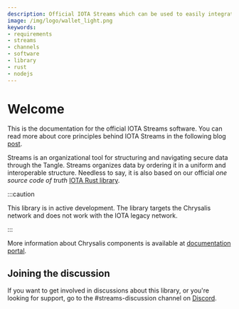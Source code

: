 ```yaml
---
description: Official IOTA Streams which can be used to easily integrate an IOTA Wallet into your application 
image: /img/logo/wallet_light.png
keywords:
- requirements
- streams
- channels
- software
- library
- rust
- nodejs
---
```

# Welcome

This is the documentation for the official IOTA Streams software. You can read more about core principles behind IOTA Streams in the following blog [post](https://blog.iota.org/iota-streams-alpha-7e91ee326ac0/).

Streams is an organizational tool for structuring and navigating secure data through the Tangle. Streams organizes data by ordering it in a uniform and interoperable structure. Needless to say, it is also based on our official *one source code of truth* [IOTA Rust library](https://github.com/iotaledger/iota.rs).

:::caution

This library is in active development. The library targets the Chrysalis network and does not work with the IOTA legacy network.

:::

More information about Chrysalis components is available at [documentation portal](https://wiki.iota.org/chrysalis-docs/welcome).

## Joining the discussion

If you want to get involved in discussions about this library, or you're looking for support, go to the #streams-discussion channel on [Discord](https://discord.iota.org).
